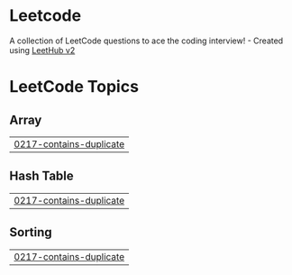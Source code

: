 # Leetcode
A collection of LeetCode questions to ace the coding interview! - Created using [LeetHub v2](https://github.com/arunbhardwaj/LeetHub-2.0)

<!---LeetCode Topics Start-->
# LeetCode Topics
## Array
|  |
| ------- |
| [0217-contains-duplicate](https://github.com/RohitPoduval1/Leetcode/tree/master/0217-contains-duplicate) |
## Hash Table
|  |
| ------- |
| [0217-contains-duplicate](https://github.com/RohitPoduval1/Leetcode/tree/master/0217-contains-duplicate) |
## Sorting
|  |
| ------- |
| [0217-contains-duplicate](https://github.com/RohitPoduval1/Leetcode/tree/master/0217-contains-duplicate) |
<!---LeetCode Topics End-->